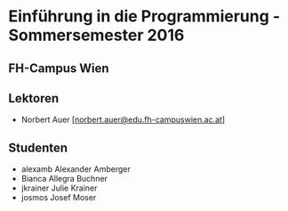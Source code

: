 

# Einführung in die Programmierung - Sommersemester 2016
## FH-Campus Wien 

## Lektoren
+ Norbert Auer [norbert.auer@edu.fh-campuswien.ac.at]

## Studenten

+ alexamb Alexander Amberger
+ Bianca Allegra Buchner 
+ jkrainer Julie Krainer
+ josmos Josef Moser

